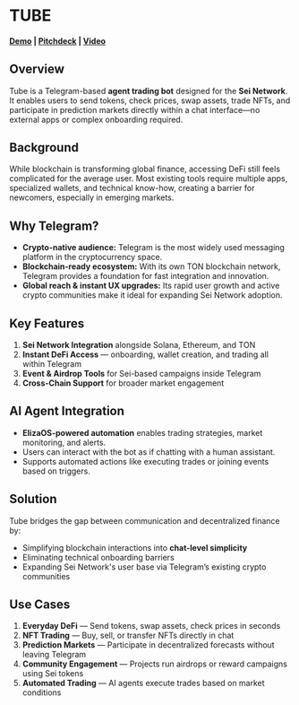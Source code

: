 # TUBE

#### [Demo]() | [Pitchdeck](https://www.figma.com/deck/7f8ZGAWWojJxASUN6NFXAU) | [Video]()

## Overview

Tube is a Telegram-based **agent trading bot** designed for the **Sei Network**.
It enables users to send tokens, check prices, swap assets, trade NFTs, and participate in prediction markets directly within a chat interface—no external apps or complex onboarding required.

## Background

While blockchain is transforming global finance, accessing DeFi still feels complicated for the average user.
Most existing tools require multiple apps, specialized wallets, and technical know-how, creating a barrier for newcomers, especially in emerging markets.

## Why Telegram?

* **Crypto-native audience:** Telegram is the most widely used messaging platform in the cryptocurrency space.
* **Blockchain-ready ecosystem:** With its own TON blockchain network, Telegram provides a foundation for fast integration and innovation.
* **Global reach & instant UX upgrades:** Its rapid user growth and active crypto communities make it ideal for expanding Sei Network adoption.

## Key Features

1. **Sei Network Integration** alongside Solana, Ethereum, and TON
2. **Instant DeFi Access** — onboarding, wallet creation, and trading all within Telegram
3. **Event & Airdrop Tools** for Sei-based campaigns inside Telegram
4. **Cross-Chain Support** for broader market engagement

## AI Agent Integration

* **ElizaOS-powered automation** enables trading strategies, market monitoring, and alerts.
* Users can interact with the bot as if chatting with a human assistant.
* Supports automated actions like executing trades or joining events based on triggers.

## Solution

Tube bridges the gap between communication and decentralized finance by:

* Simplifying blockchain interactions into **chat-level simplicity**
* Eliminating technical onboarding barriers
* Expanding Sei Network's user base via Telegram’s existing crypto communities

## Use Cases

1. **Everyday DeFi** — Send tokens, swap assets, check prices in seconds
2. **NFT Trading** — Buy, sell, or transfer NFTs directly in chat
3. **Prediction Markets** — Participate in decentralized forecasts without leaving Telegram
4. **Community Engagement** — Projects run airdrops or reward campaigns using Sei tokens
5. **Automated Trading** — AI agents execute trades based on market conditions
